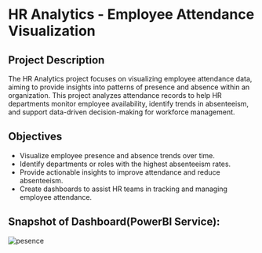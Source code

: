 
# HR Analytics - Employee Attendance Visualization

## Project Description

The HR Analytics project focuses on visualizing employee attendance data, aiming to provide insights into patterns of presence and absence within an organization. This project analyzes attendance records to help HR departments monitor employee availability, identify trends in absenteeism, and support data-driven decision-making for workforce management.

## Objectives

- Visualize employee presence and absence trends over time.
- Identify departments or roles with the highest absenteeism rates.
- Provide actionable insights to improve attendance and reduce absenteeism.
- Create dashboards to assist HR teams in tracking and managing employee attendance.


## Snapshot of Dashboard(PowerBI Service):


![pesence](https://github.com/user-attachments/assets/7ae76f96-d6af-44e7-9c4a-50606b045831)
